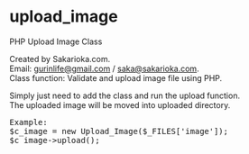 # upload_image
PHP Upload Image Class

Created by Sakarioka.com.<br>
Email: gurinlife@gmail.com / saka@sakarioka.com.<br>
Class function: Validate and upload image file using PHP.<br>

Simply just need to add the class and run the upload function.<br>
The uploaded image will be moved into uploaded directory.<br>


<pre>
Example:
$c_image = new Upload_Image($_FILES['image']);
$c_image->upload();
</pre>
